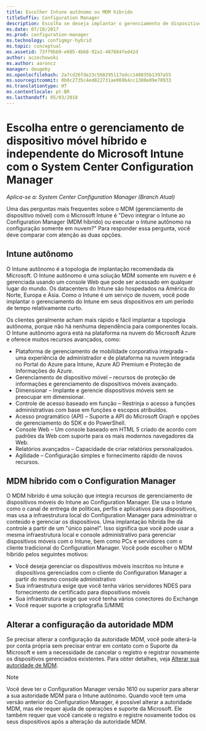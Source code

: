 ```yaml
---
title: Escolher Intune autônomo ou MDM híbrido
titleSuffix: Configuration Manager
description: Escolha se deseja implantar o gerenciamento de dispositivo móvel híbrido com o Intune e com o Configuration Manager ou executar o Intune autônomo.
ms.date: 07/18/2017
ms.prod: configuration-manager
ms.technology: configmgr-hybrid
ms.topic: conceptual
ms.assetid: 73ff9bb9-e605-4b68-92a1-487684fed42d
author: aczechowski
ms.author: aaroncz
manager: dougeby
ms.openlocfilehash: 2a7cd26fde23c560295117edcc148835b1397a55
ms.sourcegitcommit: 0b0c2735c4ed822731ae069b4cc1380e89e78933
ms.translationtype: HT
ms.contentlocale: pt-BR
ms.lasthandoff: 05/03/2018
---
```

# <a name="choose-between-microsoft-intune-standalone-and-hybrid-mobile-device-management-with-system-center-configuration-manager"></a>Escolha entre o gerenciamento de dispositivo móvel híbrido e independente do Microsoft Intune com o System Center Configuration Manager

*Aplica-se a: System Center Configuration Manager (Branch Atual)*

Uma das perguntas mais frequentes sobre o MDM (gerenciamento de dispositivo móvel) com o Microsoft Intune é "Devo integrar o Intune ao Configuration Manager (MDM híbrido) ou executar o Intune autônomo na configuração somente em nuvem?" Para responder essa pergunta, você deve comparar com atenção as duas opções.
 
## <a name="intune-standalone"></a>Intune autônomo
O Intune autônomo é a topologia de implantação recomendada da Microsoft. O Intune autônomo é uma solução MDM somente em nuvem e é gerenciada usando um console Web que pode ser acessado em qualquer lugar do mundo. Os datacenters do Intune são hospedados na América do Norte, Europa e Ásia. Como o Intune é um serviço de nuvem, você pode implantar o gerenciamento do Intune em seus dispositivos em um período de tempo relativamente curto.

Os clientes geralmente acham mais rápido e fácil implantar a topologia autônoma, porque não há nenhuma dependência para componentes locais. O Intune autônomo agora está na plataforma na nuvem do Microsoft Azure e oferece muitos recursos avançados, como:
- Plataforma de gerenciamento de mobilidade corporativa integrada – uma experiência de administrador e de plataforma na nuvem integrada no Portal do Azure para Intune, Azure AD Premium e Proteção de Informações do Azure.
- Gerenciamento de dispositivo móvel – recursos de proteção de informações e gerenciamento de dispositivos móveis avançado.
- Dimensionar – Implante e gerencie dispositivos móveis sem se preocupar em dimensionar.
- Controle de acesso baseado em função – Restrinja o acesso a funções administrativas com base em funções e escopos atribuídos.
- Acesso programático (API) – Suporte a API do Microsoft Graph e opções de gerenciamento do SDK e do PowerShell.
- Console Web – Um console baseado em HTML 5 criado de acordo com padrões da Web com suporte para os mais modernos navegadores da Web.
- Relatórios avançados – Capacidade de criar relatórios personalizados.
- Agilidade – Configuração simples e fornecimento rápido de novos recursos.


## <a name="hybrid-mdm-with-configuration-manager"></a>MDM híbrido com o Configuration Manager
O MDM híbrido é uma solução que integra recursos de gerenciamento de dispositivos móveis do Intune ao Configuration Manager. Ele usa o Intune como o canal de entrega de políticas, perfis e aplicativos para dispositivos, mas usa a infraestrutura local do Configuration Manager para administrar o conteúdo e gerenciar os dispositivos. Uma implantação híbrida lhe dá controle a partir de um "único painel".  Isso significa que você pode usar a mesma infraestrutura local e console administrativo para gerenciar dispositivos móveis com o Intune, bem como PCs e servidores com o cliente tradicional do Configuration Manager. Você pode escolher o MDM híbrido pelos seguintes motivos:  
- Você deseja gerenciar os dispositivos móveis inscritos no Intune e dispositivos gerenciados com o cliente do Configuration Manager a partir do mesmo console administrativo
- Sua infraestrutura exige que você tenha vários servidores NDES para fornecimento de certificado para dispositivos móveis
- Sua infraestrutura exige que você tenha vários conectores do Exchange
- Você requer suporte a criptografia S/MIME


## <a name="changing-the-mdm-authority-setting"></a>Alterar a configuração da autoridade MDM
Se precisar alterar a configuração da autoridade MDM, você pode alterá-la por conta própria sem precisar entrar em contato com o Suporte da Microsoft e sem a necessidade de cancelar o registro e registrar novamente os dispositivos gerenciados existentes. Para obter detalhes, veja [Alterar sua autoridade de MDM](../deploy-use/change-mdm-authority.md).

> [!NOTE]    
> Você deve ter o Configuration Manager versão 1610 ou superior para alterar a sua autoridade MDM para o Intune autônomo. Quando você tem uma versão anterior do Configuration Manager, é possível alterar a autoridade MDM, mas ele requer ajuda de operações e suporte da Microsoft. Ele também requer que você cancele o registro e registre novamente todos os seus dispositivos após a alteração da autoridade MDM.  
